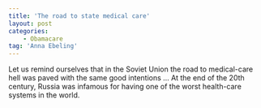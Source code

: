 ```yaml
---
title: 'The road to state medical care'
layout: post
categories:
    - Obamacare
tag: 'Anna Ebeling'
---
```


Let us remind ourselves that in the Soviet Union the road to medical-care hell was paved with the same good intentions … At the end of the 20th century, Russia was infamous for having one of the worst health-care systems in the world.